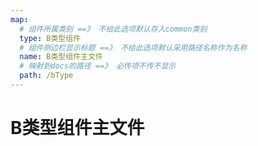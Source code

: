 ```yaml
---
map:
  # 组件所属类别 ==》 不给此选项默认存入common类别
  type: B类型组件
  # 组件侧边栏显示标题 ==》 不给此选项默认采用路径名称作为名称
  name: B类型组件主文件
  # 映射到docs的路径 ==》 必传项不传不显示
  path: /bType
---
```


# B类型组件主文件